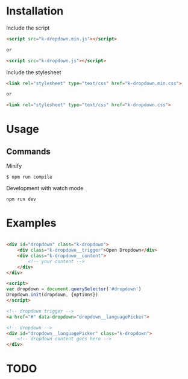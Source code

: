 # Installation

Include the script

```html
<script src="k-dropdown.min.js"></script>

or

<script src="k-dropdown.js"></script>
```

Include the stylesheet

```html
<link rel="stylesheet" type="text/css" href="k-dropdown.min.css">

or

<link rel="stylesheet" type="text/css" href="k-dropdown.css">
```

# Usage

## Commands

Minify

```bin
$ npm run compile
```

Development with watch mode

```bin
npm run dev
```

# Examples

```html

<div id="dropdown" class="k-dropdown">
	<div class="k-dropdown__trigger">Open Dropdown</div>
	<div class="k-dropdown__content">
		<!-- your content -->
	</div>
</div>

<script>
var dropdown = document.querySelector('#dropdown')
Dropdown.init(dropdown, {options})
</script>

<!-- dropdown trigger -->
<a href="#" data-dropdown="dropdown__languagePicker">

<!-- dropdown -->
<div id="dropdown__languagePicker" class="k-dropdown">
	<!-- dropdown content goes here -->
</div>

```

# TODO

